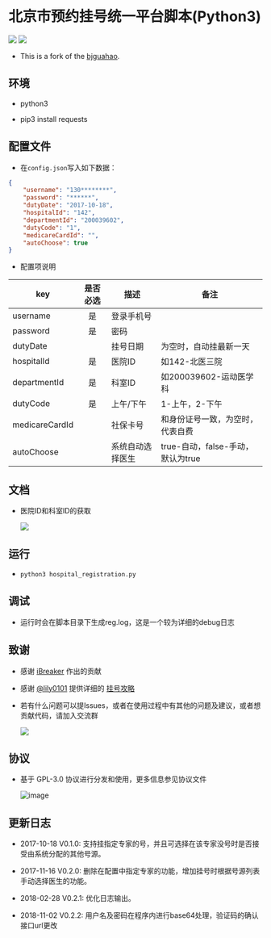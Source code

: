 # 北京市预约挂号统一平台脚本(Python3)

![](https://img.shields.io/badge/Language-Python3-007fc0.svg)
![](https://img.shields.io/badge/License-GPLv3-000000.svg)

- This is a fork of the [bjguahao](https://github.com/iBreaker/bjguahao).

## 环境

- python3

- pip3 install requests

## 配置文件

- 在`config.json`写入如下数据：

```json
{
    "username": "130********",
    "password": "******",
    "dutyDate": "2017-10-18",
    "hospitalId": "142",
    "departmentId": "200039602",
    "dutyCode": "1",
    "medicareCardId": "",
    "autoChoose": true
}
```

- 配置项说明

| key            | 是否必选 | 描述             | 备注                              |
|----------------|:--------:|------------------|-----------------------------------|
| username       |    是    | 登录手机号       |                                   |
| password       |    是    | 密码             |                                   |
| dutyDate       |          | 挂号日期         | 为空时，自动挂最新一天            |
| hospitalId     |    是    | 医院ID           | 如142-北医三院                    |
| departmentId   |    是    | 科室ID           | 如200039602-运动医学科            |
| dutyCode       |    是    | 上午/下午        | 1-上午，2-下午                    |
| medicareCardId |          | 社保卡号         | 和身份证号一致，为空时，代表自费  |
| autoChoose     |          | 系统自动选择医生 | true-自动，false-手动，默认为true |

## 文档

- 医院ID和科室ID的获取

    ![](https://github.com/wzhvictor/bjguahao/raw/master/img/get_id.png)

## 运行

- ```python3 hospital_registration.py```

## 调试

- 运行时会在脚本目录下生成reg.log，这是一个较为详细的debug日志

## 致谢

- 感谢 [iBreaker](https://github.com/iBreaker) 作出的贡献

- 感谢 [@lily0101](https://github.com/lily0101) 提供详细的 [挂号攻略](tips.md)

- 若有什么问题可以提Issues，或者在使用过程中有其他的问题及建议，或者想贡献代码，请加入交流群

    ![](https://github.com/wzhvictor/bjguahao/raw/master/img/qrcode.png)

## 协议

- 基于 GPL-3.0 协议进行分发和使用，更多信息参见协议文件

    ![image](https://www.gnu.org/graphics/gplv3-127x51.png)

## 更新日志

- 2017-10-18 V0.1.0: 支持挂指定专家的号，并且可选择在该专家没号时是否接受由系统分配的其他号源。

- 2017-11-16 V0.2.0: 删除在配置中指定专家的功能，增加挂号时根据号源列表手动选择医生的功能。

- 2018-02-28 V0.2.1: 优化日志输出。

- 2018-11-02 V0.2.2: 用户名及密码在程序内进行base64处理，验证码的确认接口url更改